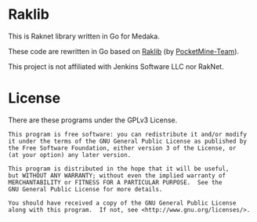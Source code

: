 # Raklib

This is Raknet library written in Go for Medaka.

These code are rewritten in Go based on [Raklib](https://github.com/pmmp/RakLib) (by [PocketMine-Team](https://github.com/pmmp)).

This project is not affiliated with Jenkins Software LLC nor RakNet.

# License

There are these programs under the GPLv3 License.

    This program is free software: you can redistribute it and/or modify
    it under the terms of the GNU General Public License as published by
    the Free Software Foundation, either version 3 of the License, or
    (at your option) any later version.

    This program is distributed in the hope that it will be useful,
    but WITHOUT ANY WARRANTY; without even the implied warranty of
    MERCHANTABILITY or FITNESS FOR A PARTICULAR PURPOSE.  See the
    GNU General Public License for more details.

    You should have received a copy of the GNU General Public License
    along with this program.  If not, see <http://www.gnu.org/licenses/>.